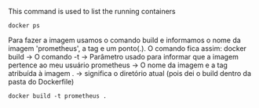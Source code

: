 This command is used to list the running containers
```console
docker ps
```

Para fazer a imagem usamos o comando build e informamos o nome da imagem 'prometheus', a tag e um ponto(.). O comando fica assim:
docker build -> O comando
-t -> Parâmetro usado para informar que a imagem pertence ao meu usuário
prometheus -> O nome da imagem e a tag atribuída à imagem
. -> significa o diretório atual (pois dei o build dentro da pasta do Dockerfile)
```console
docker build -t prometheus .
```
